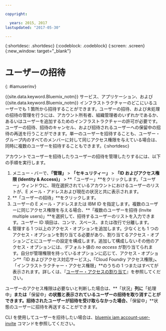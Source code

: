 ```yaml
---

copyright:

  years: 2015, 2017
lastupdated: "2017-05-30"

---
```


{:shortdesc: .shortdesc}
{:codeblock: .codeblock}
{:screen: .screen}
{:new_window: target="_blank"}

# ユーザーの招待
{: #iamuserinv}

{{site.data.keyword.Bluemix_notm}} サービス、アプリケーション、および {{site.data.keyword.Bluemix_notm}} インフラストラクチャーのどこにいるユーザーでも 1 箇所から招待することができます。ユーザーの招待、および未処理の招待の管理を行うには、アカウント所有者、組織管理者のいずれかであるか、あるいはユーザーを追加するためのインフラストラクチャーの許可が必要です。ユーザーの招待、招待のキャンセル、および招待されるユーザーへの保留中の招待の再送を行うことができます。単一のユーザーを招待することも、ユーザー・グループ内のすべてのメンバーに対して同じアクセス権限を与えている場合は、同時に複数のユーザーを招待することもできます。{:shortdesc}

アカウントでユーザーを招待したりユーザーの招待を管理したりするには、以下の手順を実行します。

1. メニュー・バーで、**「管理」** &gt; **「セキュリティー」** &gt; **「ID およびアクセス権限 (Identity & Access)」** &gt; **「ユーザー」**をクリックします。「ユーザー」ウィンドウに、現在選択されているアカウントにおけるユーザーのリストが、E メール・アドレスおよび現在の状況と共に表示されます。 
2. **「ユーザーの招待」**をクリックします。 
3. ユーザーの E メール・アドレスまたは IBM ID を指定します。複数のユーザーに同じアクセス権限を与える場合、**「複数のユーザーを招待 (Invite multiple users)」**を選択して、招待するユーザーのリストを入力できます。ユーザー ID 項目は、コンマ、スペース、または改行で分離します。
4. 管理する 1 つ以上のアクセス・オプションを追加します。少なくとも 1 つのアクセス・オプションを割り当てる必要があり、割り当てるアクセス・オプションごとにユーザーの設定を構成します。追加して構成しないその他のアクセス・オプションには、デフォルト値の *no access* が割り当てられます。自分が管理権限を持っているオプションに応じて、アクセス・オプション**「ID およびアクセス対応サービス」**、**「Cloud Foundry アクセス権限」**、**「インフラストラクチャー・アクセス権限」**のうちの 1 つまたはすべてが表示されます。詳しくは、『[ユーザー・アクセスの割り当て](/docs/iam/assignaccess.html)』を参照してください。

ユーザーのアクセス権限は必要ないと判断した場合は、**「状況」**列に**「処理中」**または**「保留中」**の状態と表示されているユーザーの招待を取り消すことができます。招待されたユーザーが招待を受け取らなかった場合、**「保留中」**状態のユーザーに招待を再送することができます。

CLI を使用してユーザーを招待したい場合は、[bluemix iam account-user-invite](https://console.stage1.bluemix.net/docs/cli/reference/bluemix_cli/bx_cli.html#bluemix_iam_account_user_invite) コマンドを参照してください。
